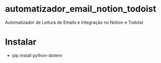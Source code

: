 # automatizador_email_notion_todoist
Automatizador de Leitura de Emails e Integração no Notion e TodoIst

# Instalar

- pip install python-dotenv

